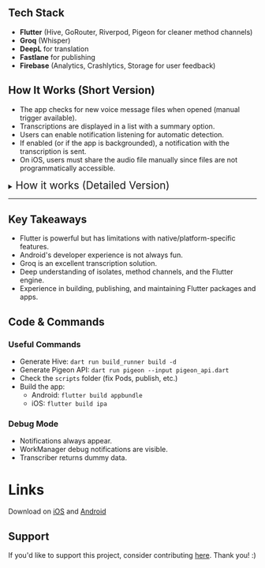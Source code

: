 ## Tech Stack
- **Flutter** (Hive, GoRouter, Riverpod, Pigeon for cleaner method channels)
- **Groq** (Whisper)
- **DeepL** for translation
- **Fastlane** for publishing
- **Firebase** (Analytics, Crashlytics, Storage for user feedback)

## How It Works (Short Version)
- The app checks for new voice message files when opened (manual trigger available).
- Transcriptions are displayed in a list with a summary option.
- Users can enable notification listening for automatic detection.
- If enabled (or if the app is backgrounded), a notification with the transcription is sent.
- On iOS, users must share the audio file manually since files are not programmatically accessible.

<details>
  <summary><span style="font-size: 1.5em; ">How it works (Detailed Version)</span></summary>

### Finding the Audio Files
WhatsApp stores two types of audio files:
1. **Voice Notes** (standard WhatsApp voice messages)
2. **Audio Files** (shared audio not recorded in WhatsApp)

Trim Talk focuses on **voice notes**, which are stored under:
`/storage/emulated/0/WhatsApp/Media/WhatsApp Voice Notes/`
Each week’s messages are stored in folders formatted as `YEAR-WEEKNUMBER`.
However, WhatsApp does not follow ISO week numbering, requiring a workaround:
- If the expected week's folder is missing, the app checks the previous week instead.

### Reading the Files
Since these files are in another app's dedicated folder, access varies by Android version:
- **Android 12 and below**: Requires `READ_EXTERNAL_STORAGE` permission.
- **Android 13+**: Three options, but only **Storage Access Framework (SAF)** works.
  - Media Store (not possible due to `.nomedia` file preventing indexing).
  - MANAGE_EXTERNAL_STORAGE (restricted to file manager apps).
  - **SAF** (requires user selection of the folder and accessing files via content resolver).

SAF is not well-supported in Flutter. Existing packages failed, so I wrote custom method channel calls to access files.

### Transcribing the Files
Initially, I aimed for on-device transcription, testing multiple solutions:
- **Android Speech-to-Text API** (incompatible with audio files).
- **Whisper (various implementations: TensorFlow, Mediapipe, method channels, etc.)**
  - None provided an optimal balance of performance and accuracy due to mobile hardware limitations.

Cloud-based APIs were tested:
- **Deepgram, Google, AssemblyAI, OpenAI Whisper**
  - Worked but were **slow, inaccurate, or expensive**.
- **Groq**
  - Uses an **LPU™ Inference Engine**, accelerating open-source models like `whisper-large-v3`.
  - **Fast, accurate, and cost-efficient**.

### Automating the Process
To avoid requiring manual checks:
- Used **workmanager** for background tasks (every 15 min), transcribing files and displaying notifications.
- However, **method channels do not work in background tasks** due to separate isolates.
- Tried multiple alternatives without success (likely possible natively, but not in Flutter).
- Best workaround: **Notification Listener Service** to trigger processing (not ideal due to reliability and permissions required).
  </details>
---
## Key Takeaways
- Flutter is powerful but has limitations with native/platform-specific features.
- Android's developer experience is not always fun.
- Groq is an excellent transcription solution.
- Deep understanding of isolates, method channels, and the Flutter engine.
- Experience in building, publishing, and maintaining Flutter packages and apps.
  
## Code & Commands

### Useful Commands
- Generate Hive: `dart run build_runner build -d`
- Generate Pigeon API: `dart run pigeon --input pigeon_api.dart`
- Check the `scripts` folder (fix Pods, publish, etc.)
- Build the app:
  - Android: `flutter build appbundle`
  - iOS: `flutter build ipa`


### Debug Mode
- Notifications always appear.
- WorkManager debug notifications are visible.
- Transcriber returns dummy data.

# Links
Download on [iOS](https://apps.apple.com/ug/app/trimtalk/id6720703110?platform=iphone) and [Android](https://play.google.com/store/apps/details?id=com.trimtalk.app) 

## Support
If you'd like to support this project, consider contributing [here](https://github.com/sponsors/tempo-riz). Thank you! :)